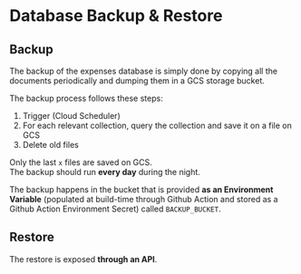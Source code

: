 # Database Backup & Restore

## Backup
The backup of the expenses database is simply done by copying all the documents periodically and dumping them in a GCS storage bucket. 

The backup process follows these steps: 

1. Trigger (Cloud Scheduler)
2. For each relevant collection, query the collection and save it on a file on GCS
3. Delete old files

Only the last `x` files are saved on GCS. <br>
The backup should run **every day** during the night. 

The backup happens in the bucket that is provided **as an Environment Variable** (populated at build-time through Github Action and stored as a Github Action Environment Secret) called `BACKUP_BUCKET`. 

## Restore
The restore is exposed **through an API**. <br>